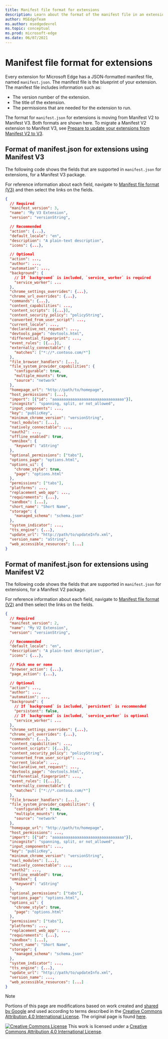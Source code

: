 ```yaml
---
title: Manifest file format for extensions
description: Learn about the format of the manifest file in an extension package.
author: MSEdgeTeam
ms.author: msedgedevrel
ms.topic: conceptual
ms.prod: microsoft-edge
ms.date: 06/07/2021
---
```


# Manifest file format for extensions

Every extension for Microsoft Edge has a JSON-formatted manifest file, named `manifest.json`.  The manifest file is the blueprint of your extension.  The manifest file includes information such as:

*  The version number of the extension.
*  The title of the extension.
*  The permissions that are needed for the extension to run.

The format for `manifest.json` for extensions is moving from Manifest V2 to Manifest V3.  Both formats are shown here.  To migrate a Manifest V2 extension to Manifest V3, see [Prepare to update your extensions from Manifest V2 to V3](../developer-guide/migrate-your-extension-from-manifest-v2-to-v3.md).


<!-- ====================================================================== -->
## Format of manifest\.json for extensions using Manifest V3

The following code shows the fields that are supported in `manifest.json` for extensions, for a Manifest V3 package.

For reference information about each field, navigate to [Manifest file format (V3)](https://developer.chrome.com/docs/extensions/mv3/manifest) and then select the links on the fields.

```json
{
  // Required
  "manifest_version": 3,
  "name": "My V3 Extension",
  "version": "versionString",

  // Recommended
  "action": {...},
  "default_locale": "en",
  "description": "A plain-text description",
  "icons": {...},

  // Optional
  "action": ...,
  "author": ...,
  "automation": ...,
  "background": {
    // If `background` is included, `service_ worker` is required
    "service_worker": ...
  },
  "chrome_settings_overrides": {...},
  "chrome_url_overrides": {...},
  "commands": {...},
  "content_capabilities": ...,
  "content_scripts": [{...}],
  "content_security_policy": "policyString",
  "converted_from_user_script": ...,
  "current_locale": ...,
  "declarative_net_request": ...,
  "devtools_page": "devtools.html",
  "differential_fingerprint": ...,
  "event_rules": [{...}],
  "externally_connectable": {
    "matches": ["*://*.contoso.com/*"]
  },
  "file_browser_handlers": [...],
  "file_system_provider_capabilities": {
    "configurable": true,
    "multiple_mounts": true,
    "source": "network"
  },
  "homepage_url": "http://path/to/homepage",
  "host_permissions": [...],
  "import": [{"id": "aaaaaaaaaaaaaaaaaaaaaaaaaaaaaaaa"}],
  "incognito": "spanning, split, or not_allowed",
  "input_components": ...,
  "key": "publicKey",
  "minimum_chrome_version": "versionString",
  "nacl_modules": [...],
  "natively_connectable": ...,
  "oauth2": ...,
  "offline_enabled": true,
  "omnibox": {
    "keyword": "aString"
  },
  "optional_permissions": ["tabs"],
  "options_page": "options.html",
  "options_ui": {
    "chrome_style": true,
    "page": "options.html"
  },
  "permissions": ["tabs"],
  "platforms": ...,
  "replacement_web_app": ...,
  "requirements": {...},
  "sandbox": [...],
  "short_name": "Short Name",
  "storage": {
    "managed_schema": "schema.json"
  },
  "system_indicator": ...,
  "tts_engine": {...},
  "update_url": "http://path/to/updateInfo.xml",
  "version_name": "aString",
  "web_accessible_resources": [...]
}
```


<!-- ====================================================================== -->
## Format of manifest\.json for extensions using Manifest V2

The following code shows the fields that are supported in `manifest.json` for extensions, for a Manifest V2 package.

For reference information about each field, navigate to [Manifest file format (V2)](https://developer.chrome.com/docs/extensions/mv2/manifest) and then select the links on the fields.

```json
{
  // Required
  "manifest_version": 2,
  "name": "My V2 Extension",
  "version": "versionString",

  // Recommended
  "default_locale": "en",
  "description": "A plain-text description",
  "icons": {...},

  // Pick one or none
  "browser_action": {...},
  "page_action": {...},

  // Optional
  "action": ...,
  "author": ...,
  "automation": ...,
  "background": {
    // If `background` is included, `persistent` is recommended
    "persistent": false,
    // If `background` is included, `service_worker` is optional
    "service_worker": ...
  },
  "chrome_settings_overrides": {...},
  "chrome_url_overrides": {...},
  "commands": {...},
  "content_capabilities": ...,
  "content_scripts": [{...}],
  "content_security_policy": "policyString",
  "converted_from_user_script": ...,
  "current_locale": ...,
  "declarative_net_request": ...,
  "devtools_page": "devtools.html",
  "differential_fingerprint": ...,
  "event_rules": [{...}],
  "externally_connectable": {
    "matches": ["*://*.contoso.com/*"]
  },
  "file_browser_handlers": [...],
  "file_system_provider_capabilities": {
    "configurable": true,
    "multiple_mounts": true,
    "source": "network"
  },
  "homepage_url": "http://path/to/homepage",
  "host_permissions": ...,
  "import": [{"id": "aaaaaaaaaaaaaaaaaaaaaaaaaaaaaaaa"}],
  "incognito": "spanning, split, or not_allowed",
  "input_components": ...,
  "key": "publicKey",
  "minimum_chrome_version": "versionString",
  "nacl_modules": [...],
  "natively_connectable": ...,
  "oauth2": ...,
  "offline_enabled": true,
  "omnibox": {
    "keyword": "aString"
  },
  "optional_permissions": ["tabs"],
  "options_page": "options.html",
  "options_ui": {
    "chrome_style": true,
    "page": "options.html"
  },
  "permissions": ["tabs"],
  "platforms": ...,
  "replacement_web_app": ...,
  "requirements": {...},
  "sandbox": [...],
  "short_name": "Short Name",
  "storage": {
    "managed_schema": "schema.json"
  },
  "system_indicator": ...,
  "tts_engine": {...},
  "update_url": "http://path/to/updateInfo.xml",
  "version_name": ...,
  "web_accessible_resources": [...]
}
```

> [!NOTE]
> Portions of this page are modifications based on work created and [shared by Google](https://developers.google.com/terms/site-policies) and used according to terms described in the [Creative Commons Attribution 4.0 International License](https://creativecommons.org/licenses/by/4.0).
> The original page is found [here](https://developer.chrome.com/docs/extensions/mv3/manifest/).

[![Creative Commons License](https://i.creativecommons.org/l/by/4.0/88x31.png)](https://creativecommons.org/licenses/by/4.0)
This work is licensed under a [Creative Commons Attribution 4.0 International License](https://creativecommons.org/licenses/by/4.0).
